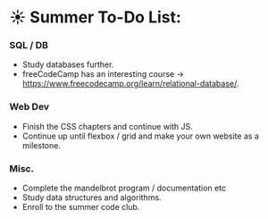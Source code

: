 # ☀️ Summer To-Do List:

### SQL / DB
* Study databases further.
* freeCodeCamp has an interesting course -> https://www.freecodecamp.org/learn/relational-database/.

### Web Dev
* Finish the CSS chapters and continue with JS.
* Continue up until flexbox / grid and make your own website as a milestone.

### Misc.
* Complete the mandelbrot program / documentation etc
* Study data structures and algorithms.
* Enroll to the summer code club.
